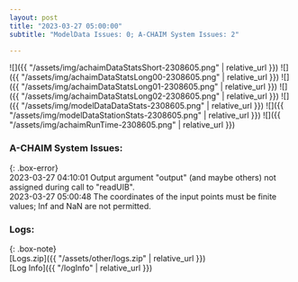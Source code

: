 ```yaml
---
layout: post
title: "2023-03-27 05:00:00"
subtitle: "ModelData Issues: 0; A-CHAIM System Issues: 2"

---
```


![]({{ "/assets/img/achaimDataStatsShort-2308605.png" | relative_url }})
![]({{ "/assets/img/achaimDataStatsLong00-2308605.png" | relative_url }})
![]({{ "/assets/img/achaimDataStatsLong01-2308605.png" | relative_url }})
![]({{ "/assets/img/achaimDataStatsLong02-2308605.png" | relative_url }})
![]({{ "/assets/img/modelDataDataStats-2308605.png" | relative_url }})
![]({{ "/assets/img/modelDataStationStats-2308605.png" | relative_url }})
![]({{ "/assets/img/achaimRunTime-2308605.png" | relative_url }})



### A-CHAIM System Issues:  
  
{: .box-error}  
2023-03-27 04:10:01 Output argument "output" (and maybe others) not assigned during call to "readUIB".  
2023-03-27 05:00:48 The coordinates of the input points must be finite values; Inf and NaN are not permitted.  

### Logs:  
  
{: .box-note}  
[Logs.zip]({{ "/assets/other/logs.zip" | relative_url }})  
[Log Info]({{ "/logInfo" | relative_url }})  
